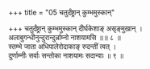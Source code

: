 +++
title = "05 चतुर्दंष्ट्रान् कुम्भमुस्कान्"

+++
चतुर्दंष्ट्रान् कुम्भमुस्कान् दीर्घकेशाङ् असृङ्मुखान् ।  
अलाबुगन्धीनुन्दुरान्दुर्न्नाम्नो नाशयामसि ॥॥ ८ ॥  
स्तम्भे जाता अधिपालेरोदाकाङ् रुदन्तीं त्वत् ।  
दुर्णाम्नीः सर्वाः सन्तोका नाशयामः सदान्वाः ॥ ९ ॥
